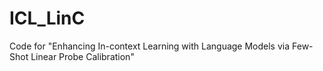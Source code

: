 # ICL_LinC
Code for "Enhancing In-context Learning with Language Models via Few-Shot Linear Probe Calibration"

